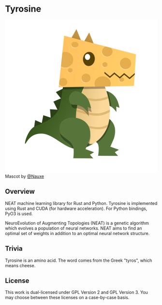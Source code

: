 # Tyrosine
![Tyrosine Mascot](assets/mascot.png?raw=true "Tyrosine Mascot")
Mascot by [@Nauxe](https://github.com/nauxe)

## Overview
NEAT machine learning library for Rust and Python. Tyrosine is implemented
using Rust and CUDA (for hardware acceleration). For Python bindings, PyO3 is
used.

NeuroEvolution of Augmenting Topologies (NEAT) is a genetic algorithm which
evolves a population of neural networks. NEAT aims to find an optimal set of
weights in addition to an optimal neural network structure.

## Trivia
Tyrosine is an amino acid. The word comes from the Greek "tyros", which means
cheese.

## License
This work is dual-licensed under GPL Version 2 and GPL Version 3. You may
choose between these licenses on a case-by-case basis.

